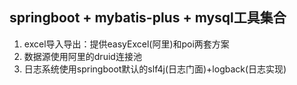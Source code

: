 ## springboot + mybatis-plus + mysql工具集合
1. excel导入导出：提供easyExcel(阿里)和poi两套方案
2. 数据源使用阿里的druid连接池
3. 日志系统使用springboot默认的slf4j(日志门面)+logback(日志实现)